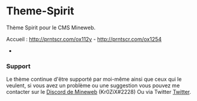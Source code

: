 # Theme-Spirit
Thème Spirit pour le CMS Mineweb.

Accueil : http://prntscr.com/ox112y - http://prntscr.com/ox1254 

-

### Support

Le thème continue d'être supporté par moi-même ainsi que ceux qui le veulent, si vous avez un problème ou une suggestion vous pouvez me contacter sur le [Discord de Mineweb](https://discord.gg/Qq7WqkJ) (Kr0ZiX#2228) Ou via Twitter [Twitter](https://twitter.com/Kr0ZiX).

